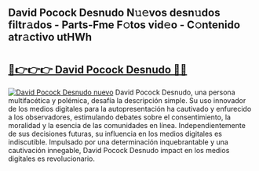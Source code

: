 ## David Pocock Desnudo N𝚞𝚎vos desn𝚞dos filtr𝚊dos - Parts-Fme F𝚘tos vid𝚎o - C𝚘ntenido atr𝚊ctivo utHWh

# <h2><a href="http://mbb93al.tromn.icu/?c=David+Pocock+Desnudo">🔗👉👉👉 David Pocock Desnudo 🔗🔗</a></h2>

[![David Pocock Desnudo nuevo](https://i.imgur.com/pEAQMta.gif)](http://mbb93al.tromn.icu/?c=David+Pocock+Desnudo)
David Pocock Desnudo, una persona multifacética y polémica, desafía la descripción simple. Su uso innovador de los medios digitales para la autopresentación ha cautivado y enfurecido a los observadores, estimulando debates sobre el consentimiento, la moralidad y la esencia de las comunidades en línea. Independientemente de sus decisiones futuras, su influencia en los medios digitales es indiscutible. Impulsado por una determinación inquebrantable y una cautivación innegable, David Pocock Desnudo impact en los medios digitales es revolucionario.
